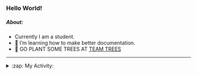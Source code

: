### Hello World!

##### About:
- Currently I am a student.
- 🌱 I’m learning how to make better documentation.
- 🌱 GO PLANT SOME TREES AT [TEAM TREES](https://teamtrees.org/)

---
<details>
  <summary>:zap: My Activity:</summary>
  
<!--START_SECTION:waka-->
![Code Time](http://img.shields.io/badge/Code%20Time-1%2C146%20hrs%2053%20mins-blue)

**I'm a Night 🦉** 

```text
🌞 Morning                1384 commits        ██░░░░░░░░░░░░░░░░░░░░░░░   09.10 % 
🌆 Daytime                5424 commits        █████████░░░░░░░░░░░░░░░░   35.66 % 
🌃 Evening                4370 commits        ███████░░░░░░░░░░░░░░░░░░   28.73 % 
🌙 Night                  4033 commits        ███████░░░░░░░░░░░░░░░░░░   26.51 % 
```
📅 **I'm Most Productive on Wednesday** 

```text
Monday                   2298 commits        ████░░░░░░░░░░░░░░░░░░░░░   15.11 % 
Tuesday                  1971 commits        ███░░░░░░░░░░░░░░░░░░░░░░   12.96 % 
Wednesday                3522 commits        ██████░░░░░░░░░░░░░░░░░░░   23.15 % 
Thursday                 1866 commits        ███░░░░░░░░░░░░░░░░░░░░░░   12.27 % 
Friday                   1486 commits        ██░░░░░░░░░░░░░░░░░░░░░░░   09.77 % 
Saturday                 1364 commits        ██░░░░░░░░░░░░░░░░░░░░░░░   08.97 % 
Sunday                   2704 commits        ████░░░░░░░░░░░░░░░░░░░░░   17.78 % 
```


📊 **This Week I Spent My Time On** 

```text
🔥 Editors: 
VS Code                  2 hrs 21 mins       █████████████████████████   100.00 % 

🐱‍💻 Projects: 
giveth-dapps-v2          2 hrs 6 mins        ██████████████████████░░░   89.83 % 
praise                   14 mins             ███░░░░░░░░░░░░░░░░░░░░░░   10.17 % 
```


 Last Updated on 09/07/2023 02:39:57 UTC
<!--END_SECTION:waka-->
</details>
